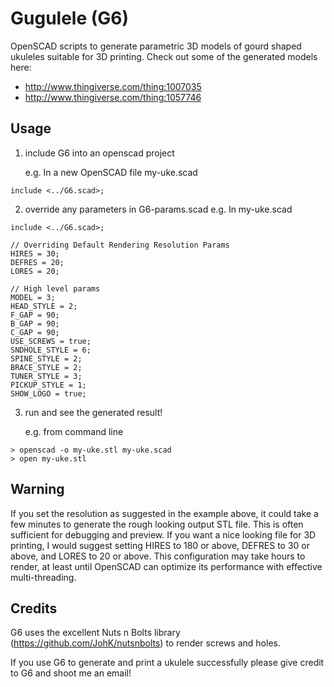 # Gugulele (G6)
OpenSCAD scripts to generate parametric 3D models of gourd shaped ukuleles suitable for 3D printing.  Check out some of the generated models here:

 * http://www.thingiverse.com/thing:1007035
 * http://www.thingiverse.com/thing:1057746

## Usage
1. include G6 into an openscad project

   e.g. In a new OpenSCAD file my-uke.scad
 ```
include <../G6.scad>;
```
2. override any parameters in G6-params.scad
   e.g. In my-uke.scad
 ```
include <../G6.scad>;

// Overriding Default Rendering Resolution Params
HIRES = 30; 
DEFRES = 20; 
LORES = 20;

// High level params
MODEL = 3;
HEAD_STYLE = 2;
F_GAP = 90;
B_GAP = 90; 
C_GAP = 90; 
USE_SCREWS = true;
SNDHOLE_STYLE = 6;
SPINE_STYLE = 2;   
BRACE_STYLE = 2;   
TUNER_STYLE = 3;
PICKUP_STYLE = 1;
SHOW_LOGO = true; 
```
3. run and see the generated result!

   e.g. from command line
 ```
 > openscad -o my-uke.stl my-uke.scad
 > open my-uke.stl
```

## Warning
If you set the resolution as suggested in the example above, it could take a few minutes to generate the rough looking output STL file. This is often sufficient for debugging and preview. If you want a nice looking file for 3D printing, I would suggest setting HIRES to 180 or above, DEFRES to 30 or above, and LORES to 20 or above.  This configuration may take hours to render, at least until OpenSCAD can optimize its performance with effective multi-threading.

## Credits
G6 uses the excellent Nuts n Bolts library (https://github.com/JohK/nutsnbolts) to render screws and holes.

If you use G6 to generate and print a ukulele successfully please give credit to G6 and shoot me an email!
